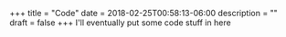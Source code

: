 +++
title = "Code"
date = 2018-02-25T00:58:13-06:00
description = ""
draft = false
+++
I'll eventually put some code stuff in here